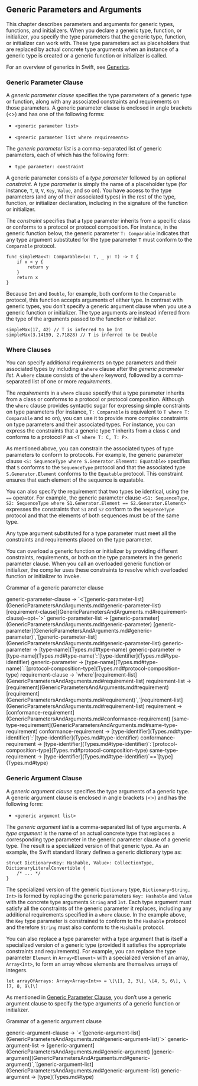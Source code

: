 Generic Parameters and Arguments
--------------------------------

This chapter describes parameters and arguments for generic types, functions, and initializers. When you declare a generic type, function, or initializer, you specify the type parameters that the generic type, function, or initializer can work with. These type parameters act as placeholders that are replaced by actual concrete type arguments when an instance of a generic type is created or a generic function or initializer is called.

For an overview of generics in Swift, see [Generics](Generics.md).

### Generic Parameter Clause

A *generic parameter clause* specifies the type parameters of a generic type or function, along with any associated constraints and requirements on those parameters. A generic parameter clause is enclosed in angle brackets (<>) and has one of the following forms:

-   ```
    <generic parameter list>
    ```

-   ```
    <generic parameter list where requirements>
    ```

The *generic parameter list* is a comma-separated list of generic parameters, each of which has the following form:

-   ```
    type parameter: constraint
    ```

A generic parameter consists of a *type parameter* followed by an optional *constraint*. A *type parameter* is simply the name of a placeholder type (for instance, `T`, `U`, `V`, `Key`, `Value`, and so on). You have access to the type parameters (and any of their associated types) in the rest of the type, function, or initializer declaration, including in the signature of the function or initializer.

The *constraint* specifies that a type parameter inherits from a specific class or conforms to a protocol or protocol composition. For instance, in the generic function below, the generic parameter `T: Comparable` indicates that any type argument substituted for the type parameter `T` must conform to the `Comparable` protocol.

    func simpleMax<T: Comparable>(x: T, _ y: T) -> T {
        if x < y {
            return y
        }
        return x
    }

Because `Int` and `Double`, for example, both conform to the `Comparable` protocol, this function accepts arguments of either type. In contrast with generic types, you don’t specify a generic argument clause when you use a generic function or initializer. The type arguments are instead inferred from the type of the arguments passed to the function or initializer.

    simpleMax(17, 42) // T is inferred to be Int
    simpleMax(3.14159, 2.71828) // T is inferred to be Double

### Where Clauses

You can specify additional requirements on type parameters and their associated types by including a `where` clause after the *generic parameter list*. A `where` clause consists of the `where` keyword, followed by a comma-separated list of one or more *requirements*.

The *requirements* in a `where` clause specify that a type parameter inherits from a class or conforms to a protocol or protocol composition. Although the `where` clause provides syntactic sugar for expressing simple constraints on type parameters (for instance, `T: Comparable` is equivalent to `T where T: Comparable` and so on), you can use it to provide more complex constraints on type parameters and their associated types. For instance, you can express the constraints that a generic type `T` inherits from a class `C` and conforms to a protocol `P` as `<T where T: C, T: P>`.

As mentioned above, you can constrain the associated types of type parameters to conform to protocols. For example, the generic parameter clause `<S: SequenceType where S.Generator.Element: Equatable>` specifies that `S` conforms to the `SequenceType` protocol and that the associated type `S.Generator.Element` conforms to the `Equatable` protocol. This constraint ensures that each element of the sequence is equatable.

You can also specify the requirement that two types be identical, using the `==` operator. For example, the generic parameter clause `<S1: SequenceType, S2: SequenceType where S1.Generator.Element == S2.Generator.Element>` expresses the constraints that `S1` and `S2` conform to the `SequenceType` protocol and that the elements of both sequences must be of the same type.

Any type argument substituted for a type parameter must meet all the constraints and requirements placed on the type parameter.

You can overload a generic function or initializer by providing different constraints, requirements, or both on the type parameters in the generic parameter clause. When you call an overloaded generic function or initializer, the compiler uses these constraints to resolve which overloaded function or initializer to invoke.

Grammar of a generic parameter clause

<span class="syntax-def-name">
generic-parameter-clause

<span class="arrow">
→
`<`<span class="syntactic-cat">[generic-parameter-list](GenericParametersAndArguments.md#generic-parameter-list)<span class="optional"><span class="syntactic-cat">[requirement-clause](GenericParametersAndArguments.md#requirement-clause)~opt~`>`

<span class="syntax-def-name">
generic-parameter-list

<span class="arrow">
→
<span class="alternative">
<span class="syntactic-cat">[generic-parameter](GenericParametersAndArguments.md#generic-parameter)
<span class="alternative">
<span class="syntactic-cat">[generic-parameter](GenericParametersAndArguments.md#generic-parameter)`,`<span class="syntactic-cat">[generic-parameter-list](GenericParametersAndArguments.md#generic-parameter-list)

<span class="syntax-def-name">
generic-parameter

<span class="arrow">
→
<span class="syntactic-cat">[type-name](Types.md#type-name)

<span class="syntax-def-name">
generic-parameter

<span class="arrow">
→
<span class="syntactic-cat">[type-name](Types.md#type-name)`:`<span class="syntactic-cat">[type-identifier](Types.md#type-identifier)

<span class="syntax-def-name">
generic-parameter

<span class="arrow">
→
<span class="syntactic-cat">[type-name](Types.md#type-name)`:`<span class="syntactic-cat">[protocol-composition-type](Types.md#protocol-composition-type)

<span class="syntax-def-name">
requirement-clause

<span class="arrow">
→
`where`<span class="syntactic-cat">[requirement-list](GenericParametersAndArguments.md#requirement-list)

<span class="syntax-def-name">
requirement-list

<span class="arrow">
→
<span class="alternative">
<span class="syntactic-cat">[requirement](GenericParametersAndArguments.md#requirement)
<span class="alternative">
<span class="syntactic-cat">[requirement](GenericParametersAndArguments.md#requirement)`,`<span class="syntactic-cat">[requirement-list](GenericParametersAndArguments.md#requirement-list)

<span class="syntax-def-name">
requirement

<span class="arrow">
→
<span class="alternative">
<span class="syntactic-cat">[conformance-requirement](GenericParametersAndArguments.md#conformance-requirement)
<span class="alternative">
<span class="syntactic-cat">[same-type-requirement](GenericParametersAndArguments.md#same-type-requirement)

<span class="syntax-def-name">
conformance-requirement

<span class="arrow">
→
<span class="syntactic-cat">[type-identifier](Types.md#type-identifier)`:`<span class="syntactic-cat">[type-identifier](Types.md#type-identifier)

<span class="syntax-def-name">
conformance-requirement

<span class="arrow">
→
<span class="syntactic-cat">[type-identifier](Types.md#type-identifier)`:`<span class="syntactic-cat">[protocol-composition-type](Types.md#protocol-composition-type)

<span class="syntax-def-name">
same-type-requirement

<span class="arrow">
→
<span class="syntactic-cat">[type-identifier](Types.md#type-identifier)`==`<span class="syntactic-cat">[type](Types.md#type)

### Generic Argument Clause

A *generic argument clause* specifies the type arguments of a generic type. A generic argument clause is enclosed in angle brackets (<>) and has the following form:

-   ```
    <generic argument list>
    ```

The *generic argument list* is a comma-separated list of type arguments. A *type argument* is the name of an actual concrete type that replaces a corresponding type parameter in the generic parameter clause of a generic type. The result is a specialized version of that generic type. As an example, the Swift standard library defines a generic dictionary type as:

    struct Dictionary<Key: Hashable, Value>: CollectionType, DictionaryLiteralConvertible {
        /* ... */
    }

The specialized version of the generic `Dictionary` type, `Dictionary<String, Int>` is formed by replacing the generic parameters `Key: Hashable` and `Value` with the concrete type arguments `String` and `Int`. Each type argument must satisfy all the constraints of the generic parameter it replaces, including any additional requirements specified in a `where` clause. In the example above, the `Key` type parameter is constrained to conform to the `Hashable` protocol and therefore `String` must also conform to the `Hashable` protocol.

You can also replace a type parameter with a type argument that is itself a specialized version of a generic type (provided it satisfies the appropriate constraints and requirements). For example, you can replace the type parameter `Element` in `Array<Element>` with a specialized version of an array, `Array<Int>`, to form an array whose elements are themselves arrays of integers.

    let arrayOfArrays: Array<Array<Int>> = \[\[1, 2, 3\], \[4, 5, 6\], \[7, 8, 9\]\]

As mentioned in [Generic Parameter Clause](GenericParametersAndArguments.md#TP40016643-CH37-ID407), you don’t use a generic argument clause to specify the type arguments of a generic function or initializer.

Grammar of a generic argument clause

<span class="syntax-def-name">
generic-argument-clause

<span class="arrow">
→
`<`<span class="syntactic-cat">[generic-argument-list](GenericParametersAndArguments.md#generic-argument-list)`>`

<span class="syntax-def-name">
generic-argument-list

<span class="arrow">
→
<span class="alternative">
<span class="syntactic-cat">[generic-argument](GenericParametersAndArguments.md#generic-argument)
<span class="alternative">
<span class="syntactic-cat">[generic-argument](GenericParametersAndArguments.md#generic-argument)`,`<span class="syntactic-cat">[generic-argument-list](GenericParametersAndArguments.md#generic-argument-list)

<span class="syntax-def-name">
generic-argument

<span class="arrow">
→
<span class="syntactic-cat">[type](Types.md#type)

